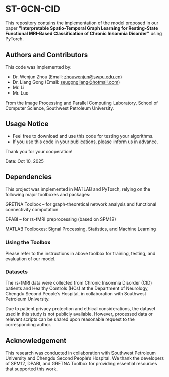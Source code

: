 # ST-GCN-CID

This repository contains the implementation of the model proposed in our paper **"Interpretable Spatio-Temporal Graph Learning for Resting-State Functional MRI-Based Classification of Chronic Insomnia Disorder"**  using PyTorch.

## Authors and Contributors

This code was implemented by:

- Dr. Wenjun Zhou (Email: zhouwenjun@swpu.edu.cn)
- Dr. Liang Gong (Email: seugongliang@hotmail.com)
- Mr. Li
- Mr. Luo

From the Image Processing and Parallel Computing Laboratory, School of Computer Science, Southwest Petroleum University.

## Usage Notice

- Feel free to download and use this code for testing your algorithms.
- If you use this code in your publications, please inform us in advance.

Thank you for your cooperation!

Date: Oct 10, 2025

## Dependencies

This project was implemented in MATLAB and PyTorch, relying on the following major toolboxes and packages:

GRETNA Toolbox – for graph-theoretical network analysis and functional connectivity computation

DPABI – for rs-fMRI preprocessing (based on SPM12)

MATLAB Toolboxes: Signal Processing, Statistics, and Machine Learning

### Using the Toolbox

Please refer to the instructions in above toolbox for training, testing, and evaluation of our model.

### Datasets

The rs-fMRI data were collected from Chronic Insomnia Disorder (CID) patients and Healthy Controls (HCs)
at the Department of Neurology, Chengdu Second People’s Hospital, in collaboration with Southwest Petroleum University.

Due to patient privacy protection and ethical considerations, the dataset used in this study is not publicly available.
However, processed data or relevant scripts can be shared upon reasonable request to the corresponding author.

## Acknowledgement

This research was conducted in collaboration with Southwest Petroleum University and Chengdu Second People’s Hospital.
We thank the developers of SPM12, DPABI, and GRETNA Toolbox for providing essential resources that supported this work.
